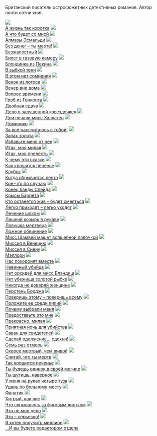 Британский писатель остросюжетных детективных романов. Автор почти сотни книг.

![](/books/det_hard/Джеймс%20Хэдли%20Чейз/А%20жизнь%20так%20коротка.jpg)  
[А жизнь так коротка](/books/det_hard/Джеймс%20Хэдли%20Чейз/А%20жизнь%20так%20коротка)
![](/books/det_hard/Джеймс%20Хэдли%20Чейз/А%20что%20будет%20со%20мной.jpg)  
[А что будет со мной](/books/det_hard/Джеймс%20Хэдли%20Чейз/А%20что%20будет%20со%20мной)
![](/books/det_hard/Джеймс%20Хэдли%20Чейз/Алмазы%20Эсмальди.jpg)  
[Алмазы Эсмальди](/books/det_hard/Джеймс%20Хэдли%20Чейз/Алмазы%20Эсмальди)
![](/books/det_hard/Джеймс%20Хэдли%20Чейз/Без%20денег%20–%20ты%20мертв!.jpg)  
[Без денег – ты мертв!](/books/det_hard/Джеймс%20Хэдли%20Чейз/Без%20денег%20–%20ты%20мертв!)
![](/books/det_hard/Джеймс%20Хэдли%20Чейз/Безжалостный.jpg)  
[Безжалостный](/books/det_hard/Джеймс%20Хэдли%20Чейз/Безжалостный)
![](/books/det_hard/Джеймс%20Хэдли%20Чейз/Билет%20в%20газовую%20камеру.jpg)  
[Билет в газовую камеру](/books/det_hard/Джеймс%20Хэдли%20Чейз/Билет%20в%20газовую%20камеру)
![](/books/det_hard/Джеймс%20Хэдли%20Чейз/Блондинка%20из%20Пекина.jpg)  
[Блондинка из Пекина](/books/det_hard/Джеймс%20Хэдли%20Чейз/Блондинка%20из%20Пекина)
![](/books/det_hard/Джеймс%20Хэдли%20Чейз/В%20зыбкой%20тени.jpg)  
[В зыбкой тени](/books/det_hard/Джеймс%20Хэдли%20Чейз/В%20зыбкой%20тени)
![](/books/det_hard/Джеймс%20Хэдли%20Чейз/В%20этом%20нет%20сомнения.jpg)  
[В этом нет сомнения](/books/det_hard/Джеймс%20Хэдли%20Чейз/В%20этом%20нет%20сомнения)
![](/books/det_hard/Джеймс%20Хэдли%20Чейз/Венок%20из%20лотоса.jpg)  
[Венок из лотоса](/books/det_hard/Джеймс%20Хэдли%20Чейз/Венок%20из%20лотоса)
![](/books/det_hard/Джеймс%20Хэдли%20Чейз/Вечер%20вне%20дома.jpg)  
[Вечер вне дома](/books/det_hard/Джеймс%20Хэдли%20Чейз/Вечер%20вне%20дома)
![](/books/det_hard/Джеймс%20Хэдли%20Чейз/Вопрос%20времени.jpg)  
[Вопрос времени](/books/det_hard/Джеймс%20Хэдли%20Чейз/Вопрос%20времени)
![](/books/det_hard/Джеймс%20Хэдли%20Чейз/Гроб%20из%20Гонконга.jpg)  
[Гроб из Гонконга](/books/det_hard/Джеймс%20Хэдли%20Чейз/Гроб%20из%20Гонконга)
![](/books/det_hard/Джеймс%20Хэдли%20Чейз/Двойная%20сдача.jpg)  
[Двойная сдача](/books/det_hard/Джеймс%20Хэдли%20Чейз/Двойная%20сдача)
![](/books/det_hard/Джеймс%20Хэдли%20Чейз/Дело%20о%20задушенной%20«звездочке».jpg)  
[Дело о задушенной «звездочке»](/books/det_hard/Джеймс%20Хэдли%20Чейз/Дело%20о%20задушенной%20«звездочке»)
![](/books/det_hard/Джеймс%20Хэдли%20Чейз/Дни%20печали%20мисс%20Халлаген.jpg)  
[Дни печали мисс Халлаген](/books/det_hard/Джеймс%20Хэдли%20Чейз/Дни%20печали%20мисс%20Халлаген)
![](/books/det_hard/Джеймс%20Хэдли%20Чейз/Доминико.jpg)  
[Доминико](/books/det_hard/Джеймс%20Хэдли%20Чейз/Доминико)
![](/books/det_hard/Джеймс%20Хэдли%20Чейз/За%20все%20рассчитаюсь%20с%20тобой!.jpg)  
[За все рассчитаюсь с тобой!](/books/det_hard/Джеймс%20Хэдли%20Чейз/За%20все%20рассчитаюсь%20с%20тобой!)
![](/books/det_hard/Джеймс%20Хэдли%20Чейз/Запах%20золота.jpg)  
[Запах золота](/books/det_hard/Джеймс%20Хэдли%20Чейз/Запах%20золота)
![](/books/det_hard/Джеймс%20Хэдли%20Чейз/Избавьте%20меня%20от%20нее.jpg)  
[Избавьте меня от нее](/books/det_hard/Джеймс%20Хэдли%20Чейз/Избавьте%20меня%20от%20нее)
![](/books/det_hard/Джеймс%20Хэдли%20Чейз/Итак,%20моя%20милая.jpg)  
[Итак, моя милая](/books/det_hard/Джеймс%20Хэдли%20Чейз/Итак,%20моя%20милая)
![](/books/det_hard/Джеймс%20Хэдли%20Чейз/Итак,%20моя%20прелесть.jpg)  
[Итак, моя прелесть](/books/det_hard/Джеймс%20Хэдли%20Чейз/Итак,%20моя%20прелесть)
![](/books/det_hard/Джеймс%20Хэдли%20Чейз/К%20чему%20эти%20сказки.jpg)  
[К чему эти сказки](/books/det_hard/Джеймс%20Хэдли%20Чейз/К%20чему%20эти%20сказки)
![](/books/det_hard/Джеймс%20Хэдли%20Чейз/Как%20крошится%20печенье.jpg)  
[Как крошится печенье](/books/det_hard/Джеймс%20Хэдли%20Чейз/Как%20крошится%20печенье)
![](/books/det_hard/Джеймс%20Хэдли%20Чейз/Клубок.jpg)  
[Клубок](/books/det_hard/Джеймс%20Хэдли%20Чейз/Клубок)
![](/books/det_hard/Джеймс%20Хэдли%20Чейз/Когда%20обрывается%20лента.jpg)  
[Когда обрывается лента](/books/det_hard/Джеймс%20Хэдли%20Чейз/Когда%20обрывается%20лента)
![](/books/det_hard/Джеймс%20Хэдли%20Чейз/Кое-что%20по%20случаю.jpg)  
[Кое-что по случаю](/books/det_hard/Джеймс%20Хэдли%20Чейз/Кое-что%20по%20случаю)
![](/books/det_hard/Джеймс%20Хэдли%20Чейз/Конец%20банды%20Спейда.jpg)  
[Конец банды Спейда](/books/det_hard/Джеймс%20Хэдли%20Чейз/Конец%20банды%20Спейда)
![](/books/det_hard/Джеймс%20Хэдли%20Чейз/Крысы%20Баррета.jpg)  
[Крысы Баррета](/books/det_hard/Джеймс%20Хэдли%20Чейз/Крысы%20Баррета)
![](/books/det_hard/Джеймс%20Хэдли%20Чейз/Кто%20останется%20жив%20–%20будет%20смеяться.jpg)  
[Кто останется жив – будет смеяться](/books/det_hard/Джеймс%20Хэдли%20Чейз/Кто%20останется%20жив%20–%20будет%20смеяться)
![](/books/det_hard/Джеймс%20Хэдли%20Чейз/Легко%20приходят%20–%20легко%20уходят.jpg)  
[Легко приходят – легко уходят](/books/det_hard/Джеймс%20Хэдли%20Чейз/Легко%20приходят%20–%20легко%20уходят)
![](/books/det_hard/Джеймс%20Хэдли%20Чейз/Лечение%20шоком.jpg)  
[Лечение шоком](/books/det_hard/Джеймс%20Хэдли%20Чейз/Лечение%20шоком)
![](/books/det_hard/Джеймс%20Хэдли%20Чейз/Лишний%20козырь%20в%20рукаве.jpg)  
[Лишний козырь в рукаве](/books/det_hard/Джеймс%20Хэдли%20Чейз/Лишний%20козырь%20в%20рукаве)
![](/books/det_hard/Джеймс%20Хэдли%20Чейз/Ловушка%20мертвеца.jpg)  
[Ловушка мертвеца](/books/det_hard/Джеймс%20Хэдли%20Чейз/Ловушка%20мертвеца)
![](/books/det_hard/Джеймс%20Хэдли%20Чейз/Ложное%20обвинение.jpg)  
[Ложное обвинение](/books/det_hard/Джеймс%20Хэдли%20Чейз/Ложное%20обвинение)
![](/books/det_hard/Джеймс%20Хэдли%20Чейз/Мисс%20Шамвей%20машет%20волшебной%20палочкой.jpg)  
[Мисс Шамвей машет волшебной палочкой](/books/det_hard/Джеймс%20Хэдли%20Чейз/Мисс%20Шамвей%20машет%20волшебной%20палочкой)
![](/books/det_hard/Джеймс%20Хэдли%20Чейз/Миссия%20в%20Венецию.jpg)  
[Миссия в Венецию](/books/det_hard/Джеймс%20Хэдли%20Чейз/Миссия%20в%20Венецию)
![](/books/det_hard/Джеймс%20Хэдли%20Чейз/Миссия%20в%20Сиену.jpg)  
[Миссия в Сиену](/books/det_hard/Джеймс%20Хэдли%20Чейз/Миссия%20в%20Сиену)
![](/books/det_hard/Джеймс%20Хэдли%20Чейз/Мэллори.jpg)  
[Мэллори](/books/det_hard/Джеймс%20Хэдли%20Чейз/Мэллори)
![](/books/det_hard/Джеймс%20Хэдли%20Чейз/Нас%20похоронят%20вместе.jpg)  
[Нас похоронят вместе](/books/det_hard/Джеймс%20Хэдли%20Чейз/Нас%20похоронят%20вместе)
![](/books/det_hard/Джеймс%20Хэдли%20Чейз/Невинный%20убийца.jpg)  
[Невинный убийца](/books/det_hard/Джеймс%20Хэдли%20Чейз/Невинный%20убийца)
![](/books/det_hard/Джеймс%20Хэдли%20Чейз/Нет%20орхидей%20для%20мисс%20Блэндиш.jpg)  
[Нет орхидей для мисс Блэндиш](/books/det_hard/Джеймс%20Хэдли%20Чейз/Нет%20орхидей%20для%20мисс%20Блэндиш)
![](/books/det_hard/Джеймс%20Хэдли%20Чейз/Нет%20убежища%20золотой%20рыбке.jpg)  
[Нет убежища золотой рыбке](/books/det_hard/Джеймс%20Хэдли%20Чейз/Нет%20убежища%20золотой%20рыбке)
![](/books/det_hard/Джеймс%20Хэдли%20Чейз/Никогда%20не%20доверяй%20женщине.jpg)  
[Никогда не доверяй женщине](/books/det_hard/Джеймс%20Хэдли%20Чейз/Никогда%20не%20доверяй%20женщине)
![](/books/det_hard/Джеймс%20Хэдли%20Чейз/Перстень%20Борджа.jpg)  
[Перстень Борджа](/books/det_hard/Джеймс%20Хэдли%20Чейз/Перстень%20Борджа)
![](/books/det_hard/Джеймс%20Хэдли%20Чейз/Поверишь%20этому%20–%20поверишь%20всему.jpg)  
[Поверишь этому – поверишь всему](/books/det_hard/Джеймс%20Хэдли%20Чейз/Поверишь%20этому%20–%20поверишь%20всему)
![](/books/det_hard/Джеймс%20Хэдли%20Чейз/Положите%20ее%20среди%20лилий.jpg)  
[Положите ее среди лилий](/books/det_hard/Джеймс%20Хэдли%20Чейз/Положите%20ее%20среди%20лилий)
![](/books/det_hard/Джеймс%20Хэдли%20Чейз/Почему%20выбрали%20меня.jpg)  
[Почему выбрали меня](/books/det_hard/Джеймс%20Хэдли%20Чейз/Почему%20выбрали%20меня)
![](/books/det_hard/Джеймс%20Хэдли%20Чейз/Предоставьте%20это%20мне.jpg)  
[Предоставьте это мне](/books/det_hard/Джеймс%20Хэдли%20Чейз/Предоставьте%20это%20мне)
![](/books/det_hard/Джеймс%20Хэдли%20Чейз/Прекрасно,%20милая.jpg)  
[Прекрасно, милая](/books/det_hard/Джеймс%20Хэдли%20Чейз/Прекрасно,%20милая)
![](/books/det_hard/Джеймс%20Хэдли%20Чейз/Приятная%20ночь%20для%20убийства.jpg)  
[Приятная ночь для убийства](/books/det_hard/Джеймс%20Хэдли%20Чейз/Приятная%20ночь%20для%20убийства)
![](/books/det_hard/Джеймс%20Хэдли%20Чейз/Саван%20для%20свидетелей.jpg)  
[Саван для свидетелей](/books/det_hard/Джеймс%20Хэдли%20Чейз/Саван%20для%20свидетелей)
![](/books/det_hard/Джеймс%20Хэдли%20Чейз/Сделай%20одолжение…%20сдохни!.jpg)  
[Сделай одолжение… сдохни!](/books/det_hard/Джеймс%20Хэдли%20Чейз/Сделай%20одолжение…%20сдохни!)
![](/books/det_hard/Джеймс%20Хэдли%20Чейз/Семь%20раз%20отмерь.jpg)  
[Семь раз отмерь](/books/det_hard/Джеймс%20Хэдли%20Чейз/Семь%20раз%20отмерь)
![](/books/det_hard/Джеймс%20Хэдли%20Чейз/Скорее%20мертвый,%20чем%20живой.jpg)  
[Скорее мертвый, чем живой](/books/det_hard/Джеймс%20Хэдли%20Чейз/Скорее%20мертвый,%20чем%20живой)
![](/books/det_hard/Джеймс%20Хэдли%20Чейз/Считай,%20что%20ты%20мертв.jpg)  
[Считай, что ты мертв](/books/det_hard/Джеймс%20Хэдли%20Чейз/Считай,%20что%20ты%20мертв)
![](/books/det_hard/Джеймс%20Хэдли%20Чейз/Так%20крошится%20печенье.jpg)  
[Так крошится печенье](/books/det_hard/Джеймс%20Хэдли%20Чейз/Так%20крошится%20печенье)
![](/books/det_hard/Джеймс%20Хэдли%20Чейз/Ты%20будешь%20одинок%20в%20своей%20могиле.jpg)  
[Ты будешь одинок в своей могиле](/books/det_hard/Джеймс%20Хэдли%20Чейз/Ты%20будешь%20одинок%20в%20своей%20могиле)
![](/books/det_hard/Джеймс%20Хэдли%20Чейз/Ты%20шутишь,%20наверное.jpg)  
[Ты шутишь, наверное](/books/det_hard/Джеймс%20Хэдли%20Чейз/Ты%20шутишь,%20наверное)
![](/books/det_hard/Джеймс%20Хэдли%20Чейз/У%20меня%20на%20руках%20четыре%20туза.jpg)  
[У меня на руках четыре туза](/books/det_hard/Джеймс%20Хэдли%20Чейз/У%20меня%20на%20руках%20четыре%20туза)
![](/books/det_hard/Джеймс%20Хэдли%20Чейз/Ударь%20по%20больному%20месту.jpg)  
[Ударь по больному месту](/books/det_hard/Джеймс%20Хэдли%20Чейз/Ударь%20по%20больному%20месту)
![](/books/det_hard/Джеймс%20Хэдли%20Чейз/Фанатик.jpg)  
[Фанатик](/books/det_hard/Джеймс%20Хэдли%20Чейз/Фанатик)
![](/books/det_hard/Джеймс%20Хэдли%20Чейз/Хитрый,%20как%20лис.jpg)  
[Хитрый, как лис](/books/det_hard/Джеймс%20Хэдли%20Чейз/Хитрый,%20как%20лис)
![](/books/det_hard/Джеймс%20Хэдли%20Чейз/Что%20скрывалось%20за%20фиговым%20листком.jpg)  
[Что скрывалось за фиговым листком](/books/det_hard/Джеймс%20Хэдли%20Чейз/Что%20скрывалось%20за%20фиговым%20листком)
![](/books/det_hard/Джеймс%20Хэдли%20Чейз/Это%20не%20мое%20дело.jpg)  
[Это не мое дело](/books/det_hard/Джеймс%20Хэдли%20Чейз/Это%20не%20мое%20дело)
![](/books/det_hard/Джеймс%20Хэдли%20Чейз/Это%20–%20серьезно!.jpg)  
[Это – серьезно!](/books/det_hard/Джеймс%20Хэдли%20Чейз/Это%20–%20серьезно!)
![](/books/det_hard/Джеймс%20Хэдли%20Чейз/Я%20хотел%20получить%20миллион.jpg)  
[Я хотел получить миллион](/books/det_hard/Джеймс%20Хэдли%20Чейз/Я%20хотел%20получить%20миллион)
![](/books/det_hard/Джеймс%20Хэдли%20Чейз/…И%20вы%20будете%20редактором%20отдела.jpg)  
[…И вы будете редактором отдела](/books/det_hard/Джеймс%20Хэдли%20Чейз/…И%20вы%20будете%20редактором%20отдела)